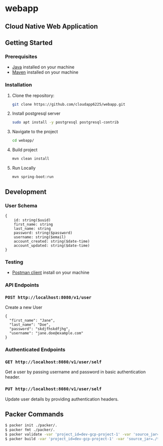 # webapp

## Cloud Native Web Application

## Getting Started

### Prerequisites

- [Java](https://www.java.com/) installed on your machine
- [Maven](https://maven.apache.org/) installed on your machine

### Installation

1. Clone the repository:

   ```bash
   git clone https://github.com/cloudapp6225/webapp.git

2. Install postgresql server

    ```bash
    sudo apt install -y postgresql postgresql-contrib

3. Navigate to the project

   ```bash
   cd webapp/

4. Build project

    ```bash
    mvn clean install

5.  Run Locally

    ```bash
    mvn spring-boot:run

## Development

### User Schema

```
{
    id:	string($uuid)
    first_name: string
    last_name: string
    password: string($password)
    username: string($email)
    account_created: string($date-time)
    account_updated: string($date-time)
}
```
### Testing

- [Postman client](https://www.postman.com/) install on your machine

### API Endpoints

### `POST http://localhost:8080/v1/user`
Create a new User
```
{
  "first_name": "Jane",
  "last_name": "Doe",
  "password": "skdjfhskdfjhg",
  "username": "jane.doe@example.com"
}
```
### Authenticated Endpoints
### `GET http://localhost:8080/v1/user/self`
Get a user by passing username and password in basic authentication header.

### `PUT http://localhost:8080/v1/user/self`
Update user details by providing authentication headers.

## Packer Commands


```bash
$ packer init ./packer/.
$ packer fmt ./packer/.
$ packer validate -var 'project_id=dev-gcp-project-1' -var 'source_jar=./target/web-app-0.0.1-SNAPSHOT.jar' -var 'source_env=./.env' -var 'source_systemd=./systemd/webapp.service' ./packer/.
$ packer build -var 'project_id=dev-gcp-project-1' -var 'source_jar=./target/web-app-0.0.1-SNAPSHOT.jar' -var 'source_env=./.env' -var 'source_systemd=./systemd/webapp.service' ./packer/.

